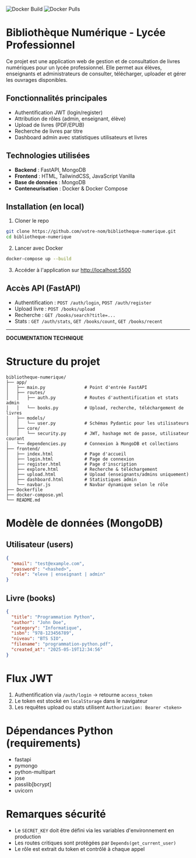 ![Docker Build](https://img.shields.io/docker/image-size/tonutilisateur/tonimage/latest)
![Docker Pulls](https://img.shields.io/docker/pulls/tonutilisateur/tonimage)
# Bibliothèque Numérique - Lycée Professionnel

Ce projet est une application web de gestion et de consultation de livres numériques pour un lycée professionnel. Elle permet aux élèves, enseignants et administrateurs de consulter, télécharger, uploader et gérer les ouvrages disponibles.

## Fonctionnalités principales

* Authentification JWT (login/register)
* Attribution de rôles (admin, enseignant, élève)
* Upload de livres (PDF/EPUB)
* Recherche de livres par titre
* Dashboard admin avec statistiques utilisateurs et livres

## Technologies utilisées

* **Backend** : FastAPI, MongoDB
* **Frontend** : HTML, TailwindCSS, JavaScript Vanilla
* **Base de données** : MongoDB
* **Conteneurisation** : Docker & Docker Compose

## Installation (en local)

1. Cloner le repo

```bash
git clone https://github.com/votre-nom/bibliotheque-numerique.git
cd bibliotheque-numerique
```

2. Lancer avec Docker

```bash
docker-compose up --build
```

3. Accéder à l'application sur [http://localhost:5500](http://localhost:5500)

## Accès API (FastAPI)

* Authentification : `POST /auth/login`, `POST /auth/register`
* Upload livre : `POST /books/upload`
* Recherche : `GET /books/search?title=...`
* Stats : `GET /auth/stats`, `GET /books/count`, `GET /books/recent`

---

**DOCUMENTATION TECHNIQUE**

# Structure du projet

```
bibliotheque-numerique/
├── app/
│   ├── main.py               # Point d'entrée FastAPI
│   ├── routes/
│   │   ├── auth.py           # Routes d'authentification et stats admin
│   │   └── books.py          # Upload, recherche, téléchargement de livres
│   ├── models/
│   │   └── user.py           # Schémas Pydantic pour les utilisateurs
│   ├── core/
│   │   └── security.py       # JWT, hashage mot de passe, utilisateur courant
│   └── dependencies.py       # Connexion à MongoDB et collections
├── frontend/
│   ├── index.html            # Page d'accueil
│   ├── login.html            # Page de connexion
│   ├── register.html         # Page d'inscription
│   ├── explore.html          # Recherche & téléchargement
│   ├── upload.html           # Upload (enseignants/admins uniquement)
│   ├── dashboard.html        # Statistiques admin
│   └── navbar.js             # Navbar dynamique selon le rôle
├── Dockerfile
├── docker-compose.yml
└── README.md
```

# Modèle de données (MongoDB)

## Utilisateur (users)

```json
{
  "email": "test@example.com",
  "password": "<hashed>",
  "role": "eleve | enseignant | admin"
}
```

## Livre (books)

```json
{
  "title": "Programmation Python",
  "author": "John Doe",
  "category": "Informatique",
  "isbn": "978-123456789",
  "niveau": "BTS SIO",
  "filename": "programmation-python.pdf",
  "created_at": "2025-05-19T12:34:56"
}
```

# Flux JWT

1. Authentification via `/auth/login` → retourne `access_token`
2. Le token est stocké en `localStorage` dans le navigateur
3. Les requêtes upload ou stats utilisent `Authorization: Bearer <token>`

# Dépendances Python (requirements)

* fastapi
* pymongo
* python-multipart
* jose
* passlib\[bcrypt]
* uvicorn

# Remarques sécurité

* Le `SECRET_KEY` doit être défini via les variables d'environnement en production
* Les routes critiques sont protégées par `Depends(get_current_user)`
* Le rôle est extrait du token et contrôlé à chaque appel
